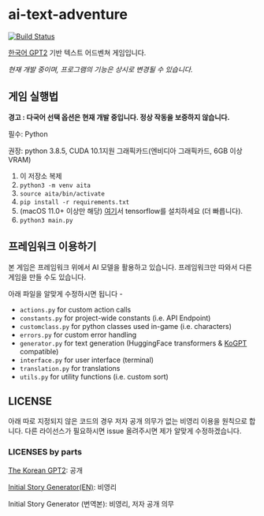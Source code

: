 # ai-text-adventure
[![Build Status](https://img.shields.io/endpoint.svg?url=https%3A%2F%2Factions-badge.atrox.dev%2Fksjae%2Fai-text-adventure%2Fbadge&style=flat)](https://actions-badge.atrox.dev/ksjae/ai-text-adventure/goto)

[한국어 GPT2](https://github.com/ksjae/KoGPT) 기반 텍스트 어드벤쳐 게임입니다. 

*현재 개발 중이며, 프로그램의 기능은 상시로 변경될 수 있습니다.*

## 게임 실행법

**경고 : 다국어 선택 옵션은 현재 개발 중입니다. 정상 작동을 보증하지 않습니다.**

필수: Python

권장: python 3.8.5, CUDA 10.1지원 그래픽카드(엔비디아 그래픽카드, 6GB 이상 VRAM)

1. 이 저장소 복제
2. ```python3 -m venv aita```
3. ```source aita/bin/activate```
4. ```pip install -r requirements.txt```
5. (macOS 11.0+ 이상만 해당) [여기](https://github.com/apple/tensorflow_macos/releases)서 tensorflow를 설치하세요 (더 빠릅니다).
5. ```python3 main.py```

## 프레임워크 이용하기

본 게임은 프레임워크 위에서 AI 모델을 활용하고 있습니다. 프레임워크만 따와서 다른 게임을 만들 수도 있습니다.

아래 파일을 알맞게 수정하시면 됩니다 - 
- ```actions.py``` for custom action calls
- ```constants.py``` for project-wide constants (i.e. API Endpoint)
- ```customclass.py``` for python classes used in-game (i.e. characters)
- ```errors.py``` for custom error handling
- ```generator.py``` for text generation (HuggingFace transformers & [KoGPT](https://github.com/ksjae/KoGPT) compatible)
- ```interface.py``` for user interface (terminal)
- ```translation.py``` for translations
- ```utils.py``` for utility functions (i.e. custom sort)

## LICENSE

아래 따로 지정되지 않은 코드의 경우 저자 공개 의무가 없는 비영리 이용을 원칙으로 합니다.
다른 라이선스가 필요하시면 issue 올려주시면 제가 알맞게 수정하겠습니다.

### LICENSES by parts
[The Korean GPT2](https://github.com/ksjae/KoGPT): 공개

[Initial Story Generator(EN)](https://blog.reedsy.com): 비영리

Initial Story Generator (번역본): 비영리, 저자 공개 의무
